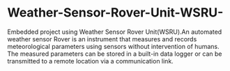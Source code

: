 # Weather-Sensor-Rover-Unit-WSRU-
Embedded project using Weather Sensor Rover Unit(WSRU).An automated weather sensor Rover is an instrument that measures and records meteorological parameters using sensors without intervention of humans. The measured parameters can be stored in a built-in data logger or can be transmitted to a remote location via a communication link.
